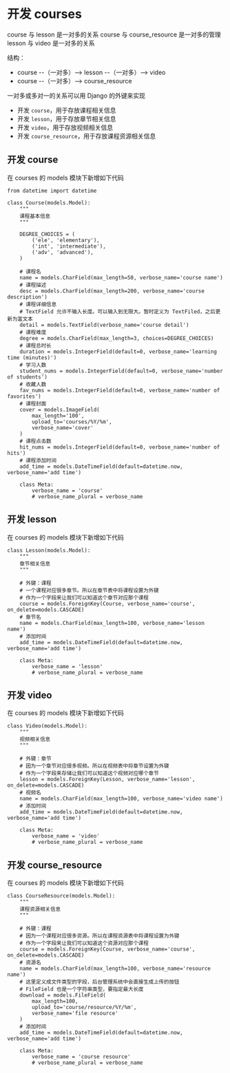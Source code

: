 # 开发 courses

course 与 lesson 是一对多的关系
course 与 course_resource 是一对多的管理
lesson 与 video 是一对多的关系

结构：
- course --（一对多）--> lesson --（一对多）--> video
- course --（一对多）--> course_resource

一对多或多对一的关系可以用 Django 的外键来实现

* 开发 `course`，用于存放课程相关信息
* 开发 `lesson`，用于存放章节相关信息
* 开发 `video`，用于存放视频相关信息
* 开发 `course_resource`，用于存放课程资源相关信息

## 开发 course

在 courses 的 models 模块下新增如下代码
```text
from datetime import datetime

class Course(models.Model):
    """
    课程基本信息
    """

    DEGREE_CHOICES = (
        ('ele', 'elementary'),
        ('int', 'intermediate'),
        ('adv', 'advanced'),
    )

    # 课程名
    name = models.CharField(max_length=50, verbose_name='course name')
    # 课程描述
    desc = models.CharField(max_length=200, verbose_name='course description')
    # 课程详细信息
    # TextField 允许不输入长度。可以输入到无限大。暂时定义为 TextFiled，之后更新为富文本
    detail = models.TextField(verbose_name='course detail')
    # 课程难度
    degree = models.CharField(max_length=3, choices=DEGREE_CHOICES)
    # 课程总时长
    duration = models.IntegerField(default=0, verbose_name='learning time (minutes)')
    # 学习人数
    student_nums = models.IntegerField(default=0, verbose_name='number of students')
    # 收藏人数
    fav_nums = models.IntegerField(default=0, verbose_name='number of favorites')
    # 课程封面
    cover = models.ImageField(
        max_length='100',
        upload_to='courses/%Y/%m',
        verbose_name='cover'
    )
    # 课程点击数
    hit_nums = models.IntegerField(default=0, verbose_name='number of hits')
    # 课程添加时间
    add_time = models.DateTimeField(default=datetime.now, verbose_name='add time')

    class Meta:
        verbose_name = 'course'
        # verbose_name_plural = verbose_name

```

## 开发 lesson

在 courses 的 models 模块下新增如下代码
```text
class Lesson(models.Model):
    """
    章节相关信息
    """

    # 外键：课程
    # 一个课程对应很多章节。所以在章节表中将课程设置为外键
    # 作为一个字段来让我们可以知道这个章节对应那个课程
    course = models.ForeignKey(Course, verbose_name='course', on_delete=models.CASCADE)
    # 章节名
    name = models.CharField(max_length=100, verbose_name='lesson name')
    # 添加时间
    add_time = models.DateTimeField(default=datetime.now, verbose_name='add time')

    class Meta:
        verbose_name = 'lesson'
        # verbose_name_plural = verbose_name
```

## 开发 video

在 courses 的 models 模块下新增如下代码
```text
class Video(models.Model):
    """
    视频相关信息
    """

    # 外键：章节
    # 因为一个章节对应很多视频。所以在视频表中将章节设置为外键
    # 作为一个字段来存储让我们可以知道这个视频对应哪个章节
    lesson = models.ForeignKey(Lesson, verbose_name='lesson', on_delete=models.CASCADE)
    # 视频名
    name = models.CharField(max_length=100, verbose_name='video name')
    # 添加时间
    add_time = models.DateTimeField(default=datetime.now, verbose_name='add time')

    class Meta:
        verbose_name = 'video'
        # verbose_name_plural = verbose_name
```

## 开发 course_resource

在 courses 的 models 模块下新增如下代码
```text
class CourseResource(models.Model):
    """
    课程资源相关信息
    """

    # 外键：课程
    # 因为一个课程对应很多资源。所以在课程资源表中将课程设置为外键
    # 作为一个字段来让我们可以知道这个资源对应那个课程
    course = models.ForeignKey(Course, verbose_name='course', on_delete=models.CASCADE)
    # 资源名
    name = models.CharField(max_length=100, verbose_name='resource name')
    # 这里定义成文件类型的字段，后台管理系统中会直接生成上传的按钮
    # FileField 也是一个字符串类型，要指定最大长度
    download = models.FileField(
        max_length=100,
        upload_to='course/resource/%Y/%m',
        verbose_name='file resource'
    )
    # 添加时间
    add_time = models.DateTimeField(default=datetime.now, verbose_name='add time')

    class Meta:
        verbose_name = 'course resource'
        # verbose_name_plural = verbose_name
```

